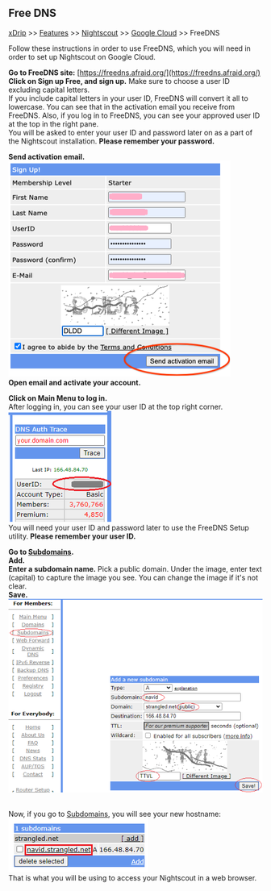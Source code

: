 ## Free DNS
[xDrip](../../README.md) >> [Features](../Features_page.md) >> [Nightscout](../Nightscout_page.md) >> [Google Cloud](./GoogleCloud.md) >> FreeDNS  

Follow these instructions in order to use FreeDNS, which you will need in order to set up Nightscout on Google Cloud.  
  
**Go to FreeDNS site:** [https://freedns.afraid.org/](https://freedns.afraid.org/)  
**Click on Sign up Free, and sign up.**  Make sure to choose a user ID excluding capital letters.  
If you include capital letters in your user ID, FreeDNS will convert it all to lowercase.  You can see that in the activation email you receive from FreeDNS.  Also, if you log in to FreeDNS, you can see your approved user ID at the top in the right pane.  
You will be asked to enter your user ID and password later on as a part of the Nightscout installation.  **Please remember your password.**  
  
**Send activation email.**  
![](./images/FreeDNS1.png)  
**Open email and activate your account.**  
  
**Click on Main Menu to log in.**  
After logging in, you can see your user ID at the top right corner.  
![](./images/FD_userID.png)  
You will need your user ID and password later to use the FreeDNS Setup utility.  **Please remember your user ID.**  
  
**Go to [Subdomains](https://freedns.afraid.org/subdomain/).**  
**Add.**  
**Enter a subdomain name.**  Pick a public domain.  Under the image, enter text (capital) to capture the image you see.  You can change the image if it's not clear.  
**Save.**  
![](./images/FreeDNS2.png)  
<br/>  
  
Now, if you go to [Subdomains](https://freedns.afraid.org/subdomain/), you will see your new hostname:  
![](./images/FD_hostname.png)  
That is what you will be using to access your Nightscout in a web browser.  
<br/>  
<br/>  
 
